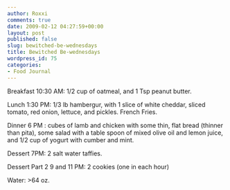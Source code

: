 ```yaml
---
author: Roxxi
comments: true
date: 2009-02-12 04:27:59+00:00
layout: post
published: false
slug: bewitched-be-wednesdays
title: Bewitched Be-wednesdays
wordpress_id: 75
categories:
- Food Journal
---
```


Breakfast 10:30 AM: 1/2 cup of oatmeal, and 1 Tsp peanut butter.

Lunch 1:30 PM: 1/3 lb hambergur, with 1 slice of white cheddar, sliced tomato, red onion, lettuce, and pickles. French Fries.

Dinner 6 PM : cubes of lamb and chicken with some thin, flat bread (thinner than pita), some salad with a table spoon of mixed olive oil and lemon juice, and 1/2 cup of yogurt with cumber and mint.

Dessert 7PM: 2 salt water taffies.

Dessert Part 2 9 and 11 PM: 2 cookies (one in each hour)

Water: >64 oz.

